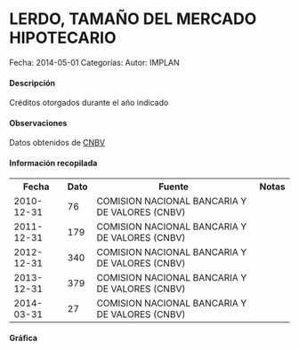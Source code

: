 LERDO, TAMAÑO DEL MERCADO HIPOTECARIO
=====

Fecha: 2014-05-01
Categorías: 
Autor: IMPLAN

#### Descripción

Créditos otorgados durante el año indicado

#### Observaciones

Datos obtenidos de [CNBV](http://portafoliodeinformacion.cnbv.gob.mx/bm1/Paginas/carteravivienda.aspx)

#### Información recopilada

<table class="table table-hover table-bordered">
  <tr><th>Fecha</th><th>Dato</th><th>Fuente</th><th>Notas</th></tr>
  <tr><td>2010-12-31</td><td>76</td><td>COMISION NACIONAL BANCARIA Y DE VALORES (CNBV)</td><td></td></tr>
  <tr><td>2011-12-31</td><td>179</td><td>COMISION NACIONAL BANCARIA Y DE VALORES (CNBV)</td><td></td></tr>
  <tr><td>2012-12-31</td><td>340</td><td>COMISION NACIONAL BANCARIA Y DE VALORES (CNBV)</td><td></td></tr>
  <tr><td>2013-12-31</td><td>379</td><td>COMISION NACIONAL BANCARIA Y DE VALORES (CNBV)</td><td></td></tr>
  <tr><td>2014-03-31</td><td>27</td><td>COMISION NACIONAL BANCARIA Y DE VALORES (CNBV)</td><td></td></tr>
</table>

#### Gráfica

<div id="Morriswrphgfwj" class="grafica"></div>
  <!-- JAVASCRIPT DE LA GRAFICA EN Morriswrphgfwj -->
  <script>
  new Morris.Bar({
    element: 'Morriswrphgfwj',
    data: [
      { fecha: '2010-12-31', dato: 76 },
      { fecha: '2011-12-31', dato: 179 },
      { fecha: '2012-12-31', dato: 340 },
      { fecha: '2013-12-31', dato: 379 },
      { fecha: '2014-03-31', dato: 27 }
    ],
    xkey: 'fecha',
    ykeys: ['dato'],
    labels: ['Dato']
  });
  </script>
